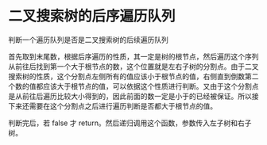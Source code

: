 # 二叉搜索树的后序遍历队列

判断一个遍历队列是否是二叉搜索树的后续遍历队列

首先取到末尾数，根据后序遍历的性质，其一定是树的根节点，然后遍历这个序列从前往后找到第一个大于根节点的数，这个位置就是左右子树的分割点。由于二叉搜索树的性质，这个分割点左侧所有的值应该小于根节点的值，右侧直到倒数第二个数的值都应该大于根节点的值，可以依据这个性质进行判断。又由于这个分割点是从前往后遍历比较大小得到的，因此前面的数一定是小于的已经被保证。所以接下来还需要在这个分割点之后进行遍历判断是否都大于根节点的值。

判断完后，若 false 才 return。然后递归调用这个函数，参数传入左子树和右子树。
